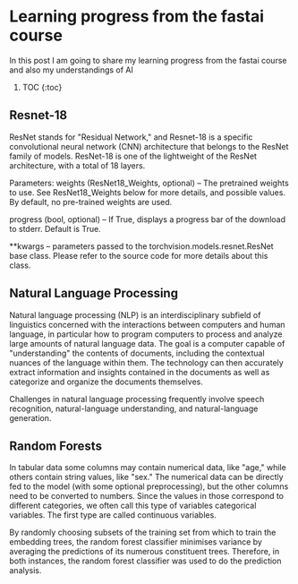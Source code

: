 # Learning progress from the fastai course

In this post I am going to share my learning progress from the fastai course and also my understandings of AI

1. TOC
{:toc}

## Resnet-18
ResNet stands for "Residual Network," and Resnet-18 is a specific convolutional neural network (CNN) architecture that belongs to the ResNet family of models. ResNet-18 is one of the lightweight of the ResNet architecture, with a total of 18 layers.

Parameters:
weights (ResNet18_Weights, optional) – The pretrained weights to use. See ResNet18_Weights below for more details, and possible values. By default, no pre-trained weights are used.

progress (bool, optional) – If True, displays a progress bar of the download to stderr. Default is True.

**kwargs – parameters passed to the torchvision.models.resnet.ResNet base class. Please refer to the source code for more details about this class.

## Natural Language Processing
Natural language processing (NLP) is an interdisciplinary subfield of linguistics concerned with the interactions between computers and human language, in particular how to program computers to process and analyze large amounts of natural language data. The goal is a computer capable of "understanding" the contents of documents, including the contextual nuances of the language within them. The technology can then accurately extract information and insights contained in the documents as well as categorize and organize the documents themselves.

Challenges in natural language processing frequently involve speech recognition, natural-language understanding, and natural-language generation.

## Random Forests
In tabular data some columns may contain numerical data, like "age," while others contain string values, like "sex." The numerical data can be directly fed to the model (with some optional preprocessing), but the other columns need to be converted to numbers. Since the values in those correspond to different categories, we often call this type of variables categorical variables. The first type are called continuous variables.

By randomly choosing subsets of the training set from which to train the embedding trees, the random forest classifier minimises variance by averaging the predictions of its numerous constituent trees. Therefore, in both instances, the random forest classifier was used to do the prediction analysis.


